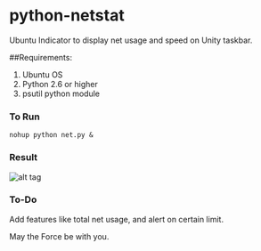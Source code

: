 # python-netstat
Ubuntu Indicator to display net usage and speed on Unity taskbar.

##Requirements:
1. Ubuntu OS
2. Python 2.6 or higher
3. psutil python module

### To Run
```
nohup python net.py &
```

### Result
![alt tag](https://raw.githubusercontent.com/shubhodeep9/python-netstat/master/screenshots/python-netstat.png)

### To-Do
Add features like total net usage, and alert on certain limit.

May the Force be with you.
